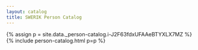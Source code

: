 ```yaml
---
layout: catalog
title: SWERIK Person Catalog
---
```

{% assign p = site.data._person-catalog.i-J2F63fdxUFAAeBTYXLX7MZ %}
{% include person-catalog.html p=p %}

